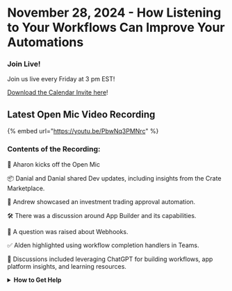 # November 28, 2024 - How Listening to Your Workflows Can Improve Your Automations

### **Join Live!**

Join us live every Friday at 3 pm EST!

&#x20;[Download the Calendar Invite here](https://engine.rewst.io/webhooks/custom/trigger/02eb02e2-1177-43d9-9e13-8547414979fc/c47fdd7f-4075-47a8-ba92-94e790e67c06?request_type=open_mic_link&)!

## Latest Open Mic Video Recording

{% embed url="https://youtu.be/PbwNq3PMNrc" %}

### Contents of the Recording:

🎤 Aharon kicks off the Open Mic&#x20;

📦 Danial and Danial shared Dev updates, including insights from the Crate Marketplace.&#x20;

🤖 Andrew showcased an investment trading approval automation.&#x20;

🛠️ There was a discussion around App Builder and its capabilities.&#x20;

🔗 A question was raised about Webhooks.&#x20;

✅ Alden highlighted using workflow completion handlers in Teams.&#x20;

🤝 Discussions included leveraging ChatGPT for building workflows, app platform insights, and learning resources.



<details>

<summary><strong>How to Get Help</strong></summary>

* 💬 Chat (Discord): [https://discord.gg/rewst​​ ](https://discord.gg/rewst%E2%80%8B%E2%80%8B)
  * Private #\{{ msp \}} channel
  * \#the-kewp
* 🎫 Submit Tickets to: the\_roc@rewst.io
* 📝 Feature Request + Integration Requests: [https://rewst.canny.io/](https://rewst.canny.io/)

**CLUCK UNIVERSITY – REWST TRAINING:**&#x20;

* 👨‍🏫 Live Instructor-Led Training: [https://calendly.com/cluck-u/](https://calendly.com/cluck-u/)
* 🏁 Rewst Foundations Training: [https://docs.rewst.help/cluck-university/rewst-foundations-10x](https://docs.rewst.help/cluck-university/rewst-foundations-10x)
* ▶️ On-demand Videos: [https://docs.rewst.help/cluck-university/rewst-foundations-10x](https://docs.rewst.help/cluck-university/rewst-foundations-10x)

**DOCS:**&#x20;

* 🥚 Rewst Docs: [https://docs.rewst.help ](https://docs.rewst.help)
* ⛩️ Jinja Docs: [https://jinja.palletsprojects.com/](https://jinja.palletsprojects.com/)

**KEY LINKS:**&#x20;

* 📝 Feature Request + Integration Requests: [https://rewst.canny.io/](https://rewst.canny.io/)

</details>
